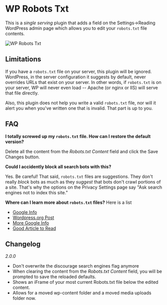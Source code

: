 WP Robots Txt
=============

This is a *single serving* plugin that adds a field on the Settings->Reading WordPress admin page which allows you to edit your `robots.txt` file contents.

![WP Robots Txt](../../raw/master/screenshot-1.png)

Limitations
-----------

If you have a `robots.txt` file on your server, this plugin will be ignored.  WordPress, in the server configuration it suggests by default, never overrides URLs that exist on your server.  In other words, if `robots.txt` is on your server, WP will never even load -- Apache (or nginx or IIS) will serve that file directly.

Also, this plugin does not help you write a valid `robots.txt` file, nor will it alert you when you've written one that is invalid. That part is up to you.

FAQ
---

**I totally screwed up my `robots.txt` file. How can I restore the default version?**

Delete all the content from the *Robots.txt Content* field and click the Save Changes button.

**Could I accidently block all search bots with this?**

Yes.  Be careful! That said, `robots.txt` files are suggestions. They don't really *block* bots as much as they *suggest* that bots don't crawl portions of a site.  That's why the options on the Privacy Settings page say "Ask search engines not to index this site."

**Where can I learn more about `robots.txt` files?**
      Here is a list
- [Google Info](https://developers.google.com/webmasters/control-crawl-index/docs/robots_txt)
- [Wordpress.org Post](http://wordpress.org/ideas/topic/wordpress-needs-a-default-robotstxt-file-and-more)
- [More Google Info](https://developers.google.com/webmasters/control-crawl-index/docs/robots_meta_tag?csw=1)
- [Good Article to Read](http://perishablepress.com/wordpress-robots-rules/)

Changelog
---------
*2.0.0*
- Don't overwrite the discourage search engines flag anymore
- When clearing the content from the *Robots.txt Content* field, you will be prompted to save the reloaded defaults.
- Shows an iFrame of your most current Robots.txt file below the edited content.
- Allows for a moved wp-content folder and a moved media uploads folder now.
